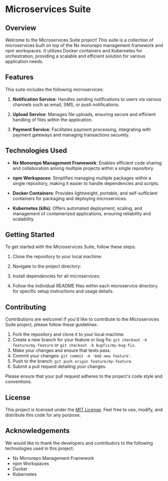 # Microservices Suite

## Overview

Welcome to the Microservices Suite project! This suite is a collection of microservices built on top of the Nx monorepo management framework and npm workspaces. It utilizes Docker containers and Kubernetes for orchestration, providing a scalable and efficient solution for various application needs.

## Features

This suite includes the following microservices:

1. **Notification Service**: Handles sending notifications to users via various channels such as email, SMS, or push notifications.

2. **Upload Service**: Manages file uploads, ensuring secure and efficient handling of files within the application.

3. **Payment Service**: Facilitates payment processing, integrating with payment gateways and managing transactions securely.

## Technologies Used

- **Nx Monorepo Management Framework**: Enables efficient code sharing and collaboration among multiple projects within a single repository.
  
- **npm Workspaces**: Simplifies managing multiple packages within a single repository, making it easier to handle dependencies and scripts.
  
- **Docker Containers**: Provides lightweight, portable, and self-sufficient containers for packaging and deploying microservices.
  
- **Kubernetes (k8s)**: Offers automated deployment, scaling, and management of containerized applications, ensuring reliability and scalability.

## Getting Started

To get started with the Microservices Suite, follow these steps:

1. Clone the repository to your local machine:

2. Navigate to the project directory:

3. Install dependencies for all microservices:

4. Follow the individual README files within each microservice directory for specific setup instructions and usage details.

## Contributing

Contributions are welcome! If you'd like to contribute to the Microservices Suite project, please follow these guidelines:

1. Fork the repository and clone it to your local machine.
2. Create a new branch for your feature or bug fix: `git checkout -b feature/my-feature` or `git checkout -b bugfix/my-bug-fix`.
3. Make your changes and ensure that tests pass.
4. Commit your changes: `git commit -m 'Add new feature'`.
5. Push to the branch: `git push origin feature/my-feature`.
6. Submit a pull request detailing your changes.

Please ensure that your pull request adheres to the project's code style and conventions.

## License

This project is licensed under the [MIT License](LICENSE). Feel free to use, modify, and distribute this code for any purpose.

## Acknowledgements

We would like to thank the developers and contributors to the following technologies used in this project:

- Nx Monorepo Management Framework
- npm Workspaces
- Docker
- Kubernetes
